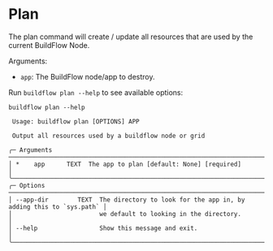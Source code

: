 # Plan

The plan command will create / update all resources that are used by the current BuildFlow Node.

Arguments:
- `app`: The BuildFlow node/app to destroy.


Run `buildflow plan --help` to see available options:

```
buildflow plan --help
                                                                                             
 Usage: buildflow plan [OPTIONS] APP                                                         
                                                                                             
 Output all resources used by a buildflow node or grid                                       
                                                                                             
╭─ Arguments ───────────────────────────────────────────────────────────────────────────────╮
│ *    app      TEXT  The app to plan [default: None] [required]                            │
╰───────────────────────────────────────────────────────────────────────────────────────────╯
╭─ Options ─────────────────────────────────────────────────────────────────────────────────╮
│ --app-dir        TEXT  The directory to look for the app in, by adding this to `sys.path` │
│                        we default to looking in the directory.                            │
│ --help                 Show this message and exit.                                        │
╰───────────────────────────────────────────────────────────────────────────────────────────╯
```